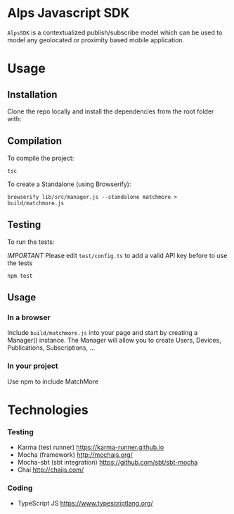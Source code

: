 # Alps Javascript SDK

`AlpsSDK` is a contextualized publish/subscribe model which can be used to model any geolocated or proximity based mobile application.

# Usage

## Installation

Clone the repo locally and install the dependencies from the root folder with:

## Compilation

To compile the project:

```
tsc
```

To create a Standalone (using Browserify):

```
browserify lib/src/manager.js --standalone matchmore > build/matchmore.js
```

## Testing

To run the tests:

*IMPORTANT* 
Please edit `test/config.ts` to add a valid API key before to use the tests

``` 
npm test
```

## Usage

### In a browser

Include `build/matchmore.js` into your page and start by creating a Manager() instance. The Manager will allow you to create Users, Devices, Publications, Subscriptions, ...

### In your project 

Use npm to include MatchMore


# Technologies

### Testing

- Karma (test runner) https://karma-runner.github.io 
- Mocha (framework) http://mochajs.org/
- Mocha-sbt (sbt integration) https://github.com/sbt/sbt-mocha
- Chai http://chaijs.com/

### Coding

- TypeScript JS https://www.typescriptlang.org/
